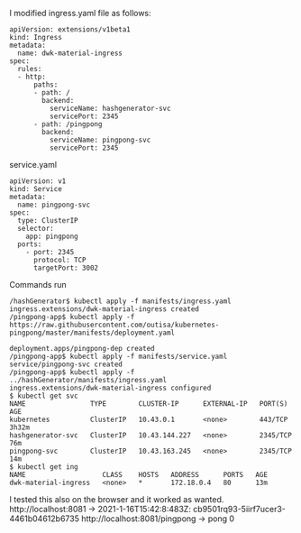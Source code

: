 I modified ingress.yaml file as follows:
```
apiVersion: extensions/v1beta1
kind: Ingress
metadata:
  name: dwk-material-ingress
spec:
  rules:
  - http:
      paths:
      - path: /
        backend:
          serviceName: hashgenerator-svc
          servicePort: 2345
      - path: /pingpong
        backend:
          serviceName: pingpong-svc
          servicePort: 2345
```

service.yaml
```
apiVersion: v1
kind: Service
metadata:
  name: pingpong-svc
spec:
  type: ClusterIP
  selector:
    app: pingpong
  ports:
    - port: 2345
      protocol: TCP
      targetPort: 3002
```

Commands run
```
/hashGenerator$ kubectl apply -f manifests/ingress.yaml 
ingress.extensions/dwk-material-ingress created
/pingpong-app$ kubectl apply -f https://raw.githubusercontent.com/outisa/kubernetes-pingpong/master/manifests/deployment.yaml

deployment.apps/pingpong-dep created
/pingpong-app$ kubectl apply -f manifests/service.yaml 
service/pingpong-svc created
/pingpong-app$ kubectl apply -f ../hashGenerator/manifests/ingress.yaml 
ingress.extensions/dwk-material-ingress configured
$ kubectl get svc
NAME                TYPE        CLUSTER-IP      EXTERNAL-IP   PORT(S)    AGE
kubernetes          ClusterIP   10.43.0.1       <none>        443/TCP    3h32m
hashgenerator-svc   ClusterIP   10.43.144.227   <none>        2345/TCP   76m
pingpong-svc        ClusterIP   10.43.163.245   <none>        2345/TCP   14m
$ kubectl get ing
NAME                   CLASS    HOSTS   ADDRESS      PORTS   AGE
dwk-material-ingress   <none>   *       172.18.0.4   80      13m
```
I tested this also on the browser and it worked as wanted.
http://localhost:8081  -> 2021-1-16T15:42:8:483Z: cb9501rq93-5iirf7ucer3-4461b04612b6735
http://localhost:8081/pingpong -> pong 0
